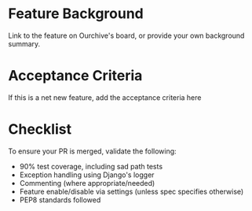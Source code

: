 # Feature Background
Link to the feature on Ourchive's board, or provide your own background summary.

# Acceptance Criteria
If this is a net new feature, add the acceptance criteria here

# Checklist
To ensure your PR is merged, validate the following:
* 90% test coverage, including sad path tests
* Exception handling using Django's logger
* Commenting (where appropriate/needed)
* Feature enable/disable via settings (unless spec specifies otherwise)
* PEP8 standards followed
